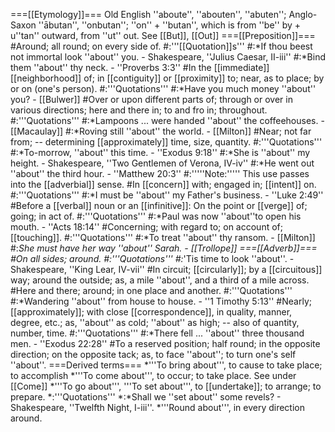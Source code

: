 ===[[Etymology]]===
Old English ''aboute'', ''abouten'', ''abuten''; Anglo-Saxon ''&#257;butan'', ''onbutan''; ''on'' + ''butan'', which is from ''be'' by + u''tan'' outward, from ''ut'' out. See [[But]], [[Out]]
===[[Preposition]]===
#Around; all round; on every side of.
#:'''[[Quotation]]s'''
#:*If thou beest not immortal look ''about'' you. - Shakespeare, ''Julius Caesar, II-iii''
#:*Bind them ''about'' thy neck. - ''Proverbs 3:3''
#In the [[immediate]] [[neighborhood]] of; in [[contiguity]] or [[proximity]] to; near, as to place; by or on (one's person).
#:'''Quotations'''
#:*Have you much money ''about'' you? - [[Bulwer]]
#Over or upon different parts of; through or over in various directions; here and there in; to and fro in; throughout.
#:'''Quotations'''
#:*Lampoons ... were handed ''about'' the coffeehouses. - [[Macaulay]]
#:*Roving still ''about'' the world. - [[Milton]]
#Near; not far from; -- determining [[approximately]] time, size, quantity.
#:'''Quotations'''
#:*To-morrow, ''about'' this time. - ''Exodus 9:18''
#:*She is ''about'' my height. - Shakespeare, ''Two Gentlemen of Verona, IV-iv''
#:*He went out ''about'' the third hour. - ''Matthew 20:3''
#:'''''Note:''''' This use passes into the [[adverbial]] sense.
#In [[concern]] with; engaged in; [[intent]] on.
#:'''Quotations'''
#:*I must be ''about'' my Father's business. - ''Luke 2:49''
#Before a [[verbal]] noun or an [[infinitive]]: On the point or [[verge]] of; going; in act of.
#:'''Quotations'''
#:*Paul was now ''about''to open his mouth. - ''Acts 18:14''
#Concerning; with regard to; on account of; [[touching]].
#:'''Quotations'''
#:*To treat ''about'' thy ransom. - [[Milton]]
#:*She must have her way ''about'' Sarah. - [[Trollope]]
===[[Adverb]]===
#On all sides; around.
#:'''Quotations'''
#:*'Tis time to look ''about''. - Shakespeare, ''King Lear, IV-vii''
#In circuit; [[circularly]]; by a [[circuitous]] way; around the outside; as, a mile ''about'', and a third of a mile across.
#Here and there; around; in one place and another.
#:'''Quotations'''
#:*Wandering ''about'' from house to house. - ''1 Timothy 5:13''
#Nearly; [[approximately]]; with close [[correspondence]], in quality, manner, degree, etc.; as, ''about'' as cold; ''about'' as high; -- also of quantity, number, time.
#:'''Quotations'''
#:*There fell ... ''about'' three thousand men. - ''Exodus 22:28''
#To a reserved position; half round; in the opposite direction; on the opposite tack; as, to face ''about''; to turn one's self ''about''.
===Derived terms===
*'''To bring about''', to cause to take place; to accomplish
*'''To come about''', to occur; to take place. See under [[Come]]
*'''To go about''', '''To set about''', to [[undertake]]; to arrange; to prepare.
*:'''Quotations'''
*:*Shall we ''set about'' some revels? - Shakespeare, ''Twelfth Night, I-iii''.
*'''Round about''', in every direction around.